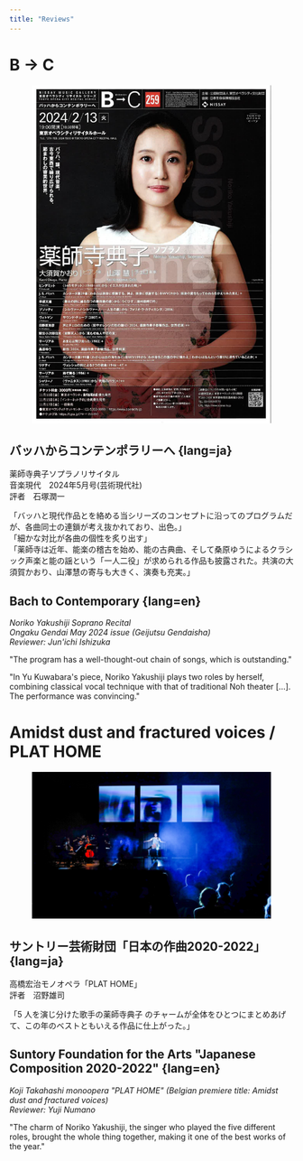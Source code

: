 ```yaml
---
title: "Reviews"
---
```


# B → C

<figure class="image"><img src="/photos/b2c/chirashi.jpg" class="photo" alt="Photo: B → C"></figure>

## バッハからコンテンポラリーへ {lang=ja}

薬師寺典子ソプラノリサイタル<br/>
音楽現代　2024年5月号(芸術現代社)<br/>
評者　石塚潤一
 
「バッハと現代作品とを絡める当シリーズのコンセプトに沿ってのプログラムだが、各曲同士の連鎖が考え抜かれており、出色。」<br/>
「細かな対比が各曲の個性を炙り出す」<br/>
「薬師寺は近年、能楽の稽古を始め、能の古典曲、そして桑原ゆうによるクラシック声楽と能の謡という「一人二役」が求められる作品も披露された。共演の大須賀かおり、山澤慧の寄与も大きく、演奏も充実。」


## Bach to Contemporary {lang=en}

*Noriko Yakushiji Soprano Recital*<br/>
*Ongaku Gendai May 2024 issue (Geijutsu Gendaisha)*<br/>
*Reviewer: Jun'ichi Ishizuka*

"The program has a well-thought-out chain of songs, which is outstanding."

"In Yu Kuwabara's piece, Noriko Yakushiji plays two roles by herself, combining classical vocal technique with that of traditional Noh theater [...]. The performance was convincing."


# Amidst dust and fractured voices / PLAT HOME

<figure class="image"><img src="/photos/plat-home/1.jpg" class="photo" alt="Photo: PLAT HOME"></figure>

## サントリー芸術財団「日本の作曲2020-2022」 {lang=ja}

高橋宏治モノオペラ「PLAT HOME」<br/>
評者　沼野雄司

「5 人を演じ分けた歌手の薬師寺典子 のチャームが全体をひとつにまとめあげて、この年のベストともいえる作品に仕上がった。」


## Suntory Foundation for the Arts "Japanese Composition 2020-2022" {lang=en}

*Koji Takahashi monoopera "PLAT HOME" (Belgian premiere title: Amidst dust and fractured voices)*<br/>
*Reviewer: Yuji Numano*

"The charm of Noriko Yakushiji, the singer who played the five different roles, brought the whole thing together, making it one of the best works of the year."
